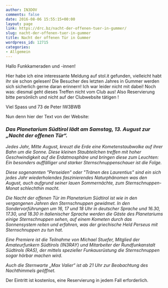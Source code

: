 ```yaml
---
author: IN3DOV
comments: false
date: 2016-08-06 15:55:15+00:00
layout: page
link: https://drc.bz/nacht-der-offenen-tuer-in-gummer/
slug: nacht-der-offenen-tuer-in-gummer
title: Nacht der offenen Tür in Gummer
wordpress_id: 12715
categories:
- Allgemein
---
```


Hallo Funkkameraden und -innen!




Hier habe ich eine interessante Meldung auf stol.it gefunden, vielleicht habt ihr sie schon gelesen! Die Besucher des letzten Jahres in Gummer werden sich sicherlich gerne daran erinnern! Ich war leider nicht mit dabei!
Noch was: diesmal geht dieses Treffen nicht vom Club aus! Also Reservierung bitte persönlich und nicht auf der Clubwebsite tätigen !




Viel Spass und 73 de Peter IW3BWB




Nun denn hier der Text von der Website:





### _**Das Planetarium Südtirol lädt am Samstag, 13. August zur „Nacht der offenen Tür“.**_




_Jedes Jahr, Mitte August, kreuzt die Erde eine Kometenstaubwolke auf ihrer Bahn um die Sonne. Diese kleinen Staubteilchen treffen mit hoher Geschwindigkeit auf die Erdatmosphäre und bringen diese zum Leuchten: Ein besonders auffälliger und starker Sternschnuppenschauer ist die Folge._




_Diese sogenannten "Perseiden" oder "Tränen des Laurentius" sind ein sich jedes Jahr wiederholendes faszinierendes Naturphänomen was den August, auch aufgrund seiner lauen Sommernächte, zum Sternschnuppen-Monat schlechthin macht._




_Die Nacht der offenen Tür im Planetarium Südtirol ist wie in den vergangenen Jahren den Sternschnuppen gewidmet. In den Sondervorführungen um 16, 17 und 18 Uhr in deutscher Sprache und 16.30, 17.30, und 18.30 in italienischer Sprache werden die Gäste des Planetariums einige Sternschnuppen sehen, auf einem Kometen durch das Sonnensystem reiten und erfahren, was der griechische Held Perseus mit Sternschnuppen zu tun hat._




_Eine Premiere ist die Teilnahme von Michael Stuefer, Mitglied der Amateurfunkern Südtirols (IN3RAY) und Mitarbeiter der Rundfunkanstalt Südtirols (RAS), der mittels spezieller Funkausrüstung die Sternschnuppen sogar hörbar machen wird._




_Auch die Sternwarte „Max Valier“ ist ab 21 Uhr zur Beobachtung des Nachthimmels geöffnet._


Der Eintritt ist kostenlos, eine Reservierung in jedem Fall erforderlich.
